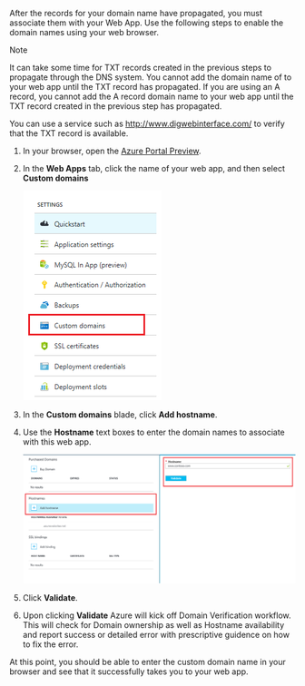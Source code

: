 After the records for your domain name have propagated, you must associate them with your Web App. Use the following steps to enable the domain names using your web browser.

> [!NOTE]
> It can take some time for TXT records created in the previous steps to propagate through the DNS system. You cannot add the domain name of to your web app until the TXT record has propagated. If you are using an A record, you cannot add the A record domain name to your web app until the TXT record created in the previous step has propagated.
>
> You can use a service such as <a href="http://www.digwebinterface.com/">http://www.digwebinterface.com/</a> to verify that the TXT record is available.
> 
> 

1. In your browser, open the [Azure Portal Preview](https://portal.azure.cn).
2. In the **Web Apps** tab, click the name of your web app, and then select **Custom domains**

    ![](./media/custom-dns-web-site/dncmntask-cname-6.png)
3. In the **Custom domains** blade, click **Add hostname**.
4. Use the **Hostname** text boxes to enter the domain names to associate with this web app.

    ![](./media/custom-dns-web-site/add-custom-domain.png)
5. Click **Validate**.
6. Upon clicking **Validate** Azure will kick off Domain Verification workflow. This will check for Domain ownership as well as Hostname availability and report success or detailed error with prescriptive guidence on how to fix the error.    

At this point, you should be able to enter the custom domain name in your browser and see that it successfully takes you to your web app.